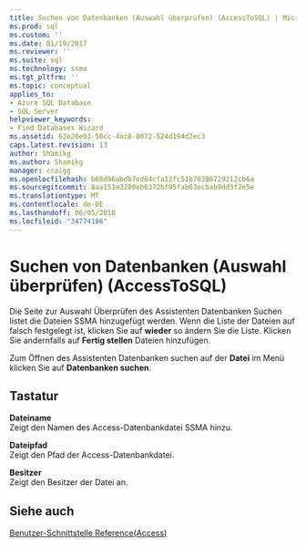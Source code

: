 ```yaml
---
title: Suchen von Datenbanken (Auswahl überprüfen) (AccessToSQL) | Microsoft Docs
ms.prod: sql
ms.custom: ''
ms.date: 01/19/2017
ms.reviewer: ''
ms.suite: sql
ms.technology: ssma
ms.tgt_pltfrm: ''
ms.topic: conceptual
applies_to:
- Azure SQL Database
- SQL Server
helpviewer_keywords:
- Find Databases Wizard
ms.assetid: 62e20e03-50cc-4ac8-8072-524d194d2ec3
caps.latest.revision: 13
author: Shamikg
ms.author: Shamikg
manager: craigg
ms.openlocfilehash: b68d96abdb7ed64cfa12fc51b70386729212cb6a
ms.sourcegitcommit: 8aa151e3280eb6372bf95fab63ecbab9dd3f2e5e
ms.translationtype: MT
ms.contentlocale: de-DE
ms.lasthandoff: 06/05/2018
ms.locfileid: "34774186"
---
```

# <a name="find-databases-wizard-verify-selection-accesstosql"></a>Suchen von Datenbanken (Auswahl überprüfen) (AccessToSQL)
Die Seite zur Auswahl Überprüfen des Assistenten Datenbanken Suchen listet die Dateien SSMA hinzugefügt werden. Wenn die Liste der Dateien auf falsch festgelegt ist, klicken Sie auf **wieder** so ändern Sie die Liste. Klicken Sie andernfalls auf **Fertig stellen** Dateien hinzufügen.  
  
Zum Öffnen des Assistenten Datenbanken suchen auf der **Datei** im Menü klicken Sie auf **Datenbanken suchen**.  
  
## <a name="options"></a>Tastatur  
**Dateiname**  
Zeigt den Namen des Access-Datenbankdatei SSMA hinzu.  
  
**Dateipfad**  
Zeigt den Pfad der Access-Datenbankdatei.  
  
**Besitzer**  
Zeigt den Besitzer der Datei an.  
  
## <a name="see-also"></a>Siehe auch  
[Benutzer-Schnittstelle Reference(Access)](http://msdn.microsoft.com/en-us/af24c303-4a41-449b-9c86-d6558a97e839)  
  
